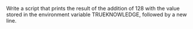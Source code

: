 Write a script that prints the result of the addition of 128 with the value stored in the environment variable TRUEKNOWLEDGE, followed by a new line.